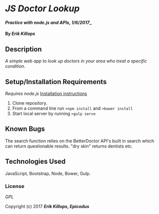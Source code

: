 # _JS Doctor Lookup_

#### _Practice with node.js and APIs, 1/6/2017__

#### By _**Erik Killops**_

## Description

_A simple web app to look up doctors in your area who treat a specific condition._


## Setup/Installation Requirements

_Requires node.js_
[Installation instructions]( https://www.learnhowtoprogram.com/javascript/getting-started-with-javascript-2f9a73dc-b7f5-4a22-9101-e69d49f552ac/installing-node-js )

1. Clone repository.
2. From a command line run `>npm install` and `>bower install`
3. Start local server by running `>gulp serve`


## Known Bugs

The search function relies on the BetterDoctor API's built in search which can return questionable results. "dry skin" returns dentists etc.

## Technologies Used

JavaScript, Bootstrap, Node, Bower, Gulp.

### License

*GPL*

Copyright (c) 2017 **_Erik Killops, Epicodus_**
